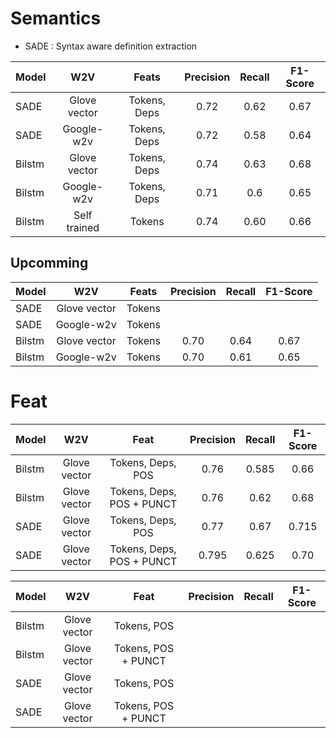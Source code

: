 # Semantics

* SADE : Syntax aware definition extraction


| Model | W2V | Feats | Precision | Recall | F1-Score |
|-------|:---------:|:---------:|:---------:|:---------:|:---------:|
| SADE | Glove vector | Tokens, Deps | 0.72 | 0.62 | 0.67 |
| SADE | Google-w2v | Tokens, Deps | 0.72 | 0.58 | 0.64 |
| Bilstm | Glove vector | Tokens, Deps | 0.74 | 0.63 | 0.68 |
| Bilstm | Google-w2v | Tokens, Deps | 0.71 | 0.6 | 0.65 |
| Bilstm | Self trained | Tokens | 0.74 | 0.60 | 0.66 |

Upcomming
---------

| Model | W2V | Feats | Precision | Recall | F1-Score |
|-------|:---------:|:---------:|:---------:|:---------:|:---------:|
| SADE | Glove vector | Tokens | | | |
| SADE | Google-w2v | Tokens | | | |
| Bilstm | Glove vector | Tokens | 0.70 | 0.64 | 0.67 |
| Bilstm | Google-w2v | Tokens | 0.70 | 0.61 | 0.65 |



# Feat

| Model | W2V | Feat | Precision | Recall | F1-Score |
|-------|:---------:|:---------:|:---------:|:---------:|:---------:|
| Bilstm | Glove vector |Tokens, Deps, POS | 0.76 | 0.585 | 0.66 |
| Bilstm | Glove vector |Tokens, Deps, POS + PUNCT | 0.76 | 0.62 | 0.68 |
| SADE | Glove vector |Tokens, Deps, POS | 0.77 | 0.67 | 0.715 |
| SADE | Glove vector |Tokens, Deps, POS + PUNCT | 0.795 | 0.625 | 0.70 |


| Model | W2V | Feat | Precision | Recall | F1-Score |
|-------|:---------:|:---------:|:---------:|:---------:|:---------:|
| Bilstm | Glove vector |Tokens, POS | | | |
| Bilstm | Glove vector |Tokens, POS + PUNCT | | | |
| SADE | Glove vector |Tokens, POS | | | |
| SADE | Glove vector |Tokens, POS + PUNCT | | | |